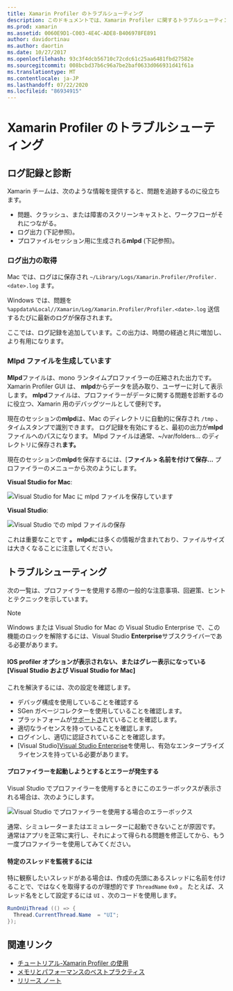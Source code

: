 ```yaml
---
title: Xamarin Profiler のトラブルシューティング
description: このドキュメントでは、Xamarin Profiler に関するトラブルシューティング情報を提供します。 ログ記録と診断、IDE、およびその他のトピックに関連する問題について説明します。
ms.prod: xamarin
ms.assetid: 0060E9D1-C003-4E4C-ADE8-B406978FE891
author: davidortinau
ms.author: daortin
ms.date: 10/27/2017
ms.openlocfilehash: 93c3f4dcb56710c72cdc61c25aa6481fbd27582e
ms.sourcegitcommit: 008bcbd37b6c96a7be2baf0633d066931d41f61a
ms.translationtype: MT
ms.contentlocale: ja-JP
ms.lasthandoff: 07/22/2020
ms.locfileid: "86934915"
---
```

# <a name="xamarin-profiler-troubleshooting"></a>Xamarin Profiler のトラブルシューティング

## <a name="logging-and-diagnostics"></a>ログ記録と診断

Xamarin チームは、次のような情報を提供すると、問題を追跡するのに役立ちます。

- 問題、クラッシュ、または障害のスクリーンキャストと、ワークフローがそれにつながる。
- ログ出力 (下記参照)。
- プロファイルセッション用に生成される**mlpd** (下記参照)。

### <a name="getting-log-outputs"></a>ログ出力の取得

Mac では、ログはに保存され `~/Library/Logs/Xamarin.Profiler/Profiler.<date>.log` ます。

Windows では、問題を `%appdata%Local//Xamarin/Log/Xamarin.Profiler/Profiler.<date>.log` 送信するたびに最新のログが保存されます。

ここでは、ログ記録を追加しています。この出力は、時間の経過と共に増加し、より有用になります。

<a name="gen_mlpd"></a>

### <a name="generating-mlpd-files"></a>Mlpd ファイルを生成しています

**Mlpd**ファイルは、mono ランタイムプロファイラーの圧縮された出力です。 Xamarin Profiler GUI は、 **mlpd**からデータを読み取り、ユーザーに対して表示します。 **mlpd**ファイルは、プロファイラーがデータに関する問題を診断するのに役立つ、Xamarin 用のデバッグツールとして便利です。

現在のセッションの**mlpd**は、Mac のディレクトリに自動的に保存され `/tmp` 、タイムスタンプで識別できます。 ログ記録を有効にすると、最初の出力が**mlpd**ファイルへのパスになります。 Mlpd ファイルは通常、~/var/folders... のディレクトリに保存され**ます。**

現在のセッションの**mlpd**を保存するには、[**ファイル > 名前を付けて保存...** プロファイラーのメニューから次のようにします。

**Visual Studio for Mac**:

![Visual Studio for Mac に mlpd ファイルを保存しています](troubleshooting-images/image17.png)

**Visual Studio**:

![Visual Studio での mlpd ファイルの保存](troubleshooting-images/image17-vs.png)

これは重要なことです **。 mlpd**には多くの情報が含まれており、ファイルサイズは大きくなることに注意してください。

## <a name="troubleshooting"></a>トラブルシューティング

次の一覧は、プロファイラーを使用する際の一般的な注意事項、回避策、ヒントとテクニックを示しています。

> [!NOTE]
> Windows または Visual Studio for Mac の Visual Studio Enterprise で、この機能のロックを解除するには、Visual Studio **Enterprise**サブスクライバーである必要があります。

#### <a name="i-cant-see-the-ios-profiler-option-or-it-is-greyed-out-visual-studio-and-visual-studio-for-mac"></a>IOS profiler オプションが表示されない、またはグレー表示になっている [Visual Studio および Visual Studio for Mac]

これを解決するには、次の設定を確認します。

- デバッグ構成を使用していることを確認する
- SGen ガベージコレクターを使用していることを確認します。
- プラットフォームが[サポートさ](~/tools/profiler/index.md#Profiler_Support)れていることを確認します。
- 適切なライセンスを持っていることを確認します。
- ログインし、適切に認証されていることを確認します。
- [Visual Studio][Visual Studio Enterprise](https://visualstudio.microsoft.com/vs/enterprise/)を使用し、有効なエンタープライズライセンスを持っている必要があります。

#### <a name="i-get-an-error-when-i-try-to-launch-the-profiler"></a>プロファイラーを起動しようとするとエラーが発生する

Visual Studio でプロファイラーを使用するときにこのエラーボックスが表示される場合は、次のようにします。

![Visual Studio でプロファイラーを使用する場合のエラーボックス](troubleshooting-images/error.png)

通常、シミュレーターまたはエミュレーターに起動できないことが原因です。 通常はアプリを正常に実行し、それによって得られる問題を修正してから、もう一度プロファイラーを使用してみてください。

#### <a name="to-watch-a-specific-thread"></a>特定のスレッドを監視するには

特に観察したいスレッドがある場合は、作成の先頭にあるスレッドに名前を付けることで、ではなくを取得するのが理想的です `ThreadName` `0x0` 。 たとえば、スレッド名をとして設定するには `UI` 、次のコードを使用します。

```csharp
RunOnUiThread (() => {
  Thread.CurrentThread.Name  = "UI";
});
```

## <a name="related-links"></a>関連リンク

- [チュートリアル-Xamarin Profiler の使用](~/tools/profiler/index.md)
- [メモリとパフォーマンスのベストプラクティス](~/cross-platform/deploy-test/memory-perf-best-practices.md)
- [リリース ノート](https://github.com/xamarin/release-notes-archive/blob/master/release-notes/profiler/preview/index.md)
